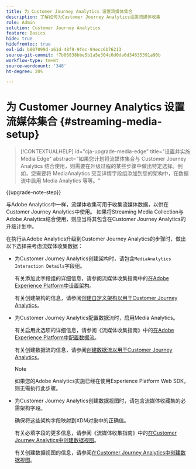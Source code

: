 ```yaml
---
title: 为 Customer Journey Analytics 设置流媒体集合
description: 了解如何为Customer Journey Analytics设置流媒体收集
role: Admin
solution: Customer Journey Analytics
feature: Basics
hide: true
hidefromtoc: true
exl-id: b807099d-a61d-48f9-9fec-94ecc6b76213
source-git-commit: f7b06838bbe5b1a5e304c6d0da6d34635391a90b
workflow-type: tm+mt
source-wordcount: '348'
ht-degree: 20%

---
```


# 为 Customer Journey Analytics 设置流媒体集合 {#streaming-media-setup}

<!-- markdownlint-disable MD034 -->

>[!CONTEXTUALHELP]
>id="cja-upgrade-media-edge"
>title="设置并实施 Media Edge"
>abstract="如果您计划将流媒体集合与 Customer Journey Analytics 结合使用，则需要在升级过程的某些步骤中做出特定选择。例如，您需要将 MediaAnalytics 交互详情字段组添加到您的架构中，在数据流中启用 Media Analytics 等等。"

<!-- markdownlint-enable MD034 -->

{{upgrade-note-step}}

与Adobe Analytics中一样，流媒体收集可用于收集流媒体数据，以供在Customer Journey Analytics中使用。 如果将Streaming Media Collection与Adobe Analytics结合使用，则应当将其包含在Customer Journey Analytics的升级计划中。

在执行从Adobe Analytics升级到Customer Journey Analytics的步骤时，做出以下选择来考虑流媒体收集数据：

* 为Customer Journey Analytics创建架构时，请包含`MediaAnalytics Interaction Details`字段组。

  有关添加此字段组的详细信息，请参阅流媒体收集指南中的[在Adobe Experience Platform中设置架构](https://experienceleague.adobe.com/en/docs/media-analytics/using/implementation/edge-recommended/media-edge-sdk/implementation-edge#set-up-the-schema-in-adobe-experience-platform)。

  有关创建架构的信息，请参阅[创建自定义架构以用于Customer Journey Analytics](/help/getting-started/cja-upgrade/cja-upgrade-schema-create.md)。

* 为Customer Journey Analytics配置数据流时，启用Media Analytics。

  有关启用此选项的详细信息，请参阅《流媒体收集指南》中的[在Adobe Experience Platform中配置数据流](https://experienceleague.adobe.com/en/docs/media-analytics/using/implementation/edge-recommended/media-edge-sdk/implementation-edge#configure-a-datastream-in-adobe-experience-platform)。

  有关创建数据流的信息，请参阅[创建数据流以用于Customer Journey Analytics](/help/getting-started/cja-upgrade/cja-upgrade-datastream.md)。

  >[!NOTE]
  >
  >如果您的Adobe Analytics实施已经在使用Experience Platform Web SDK，则无需执行此步骤。

* 为Customer Journey Analytics创建数据视图时，请包含流媒体收藏集的必需架构字段。

  确保将这些架构字段映射到XDM对象中的正确值。

  有关必填字段的更多信息，请参阅《流媒体收集指南》中的[在Customer Journey Analytics中创建数据视图](/help/getting-started/cja-upgrade/cja-upgrade-dataview.md)。

  有关创建数据视图的信息，请参阅[在Customer Journey Analytics中创建数据视图](/help/getting-started/cja-upgrade/cja-upgrade-dataview.md)。

<!--

------------------

The steps for implementing the Streaming Media Collection in Customer Journey Analytics differ depending on your current Streaming Media Collection implementation in Adobe Analytics. 

Streaming Media Collection can be implemented in Adobe Analytics in either of the following ways:

* [Edge Network implementations for the Streaming Media Collection](#edge-network-implementations)

* [Adobe Analytics-only implementations for the Streaming Media Collection](#adobe-analytics-only-implementations)

For more information about the differences between these implementation methods, see [Implement the Streaming Media Collection](https://experienceleague.adobe.com/en/docs/media-analytics/using/implementation/overview) in the Streaming Media Collection Guide.

## Edge Network implementations for the Streaming Media Collection

If the Streaming Media Collection is [implemented using the Edge Network in your Adobe Analytics implementation](https://experienceleague.adobe.com/en/docs/media-analytics/using/implementation/overview#edge-implementation-methods), this means that some steps that are required to upgrade the Streaming Media Collection to Customer Journey Analytics have already been completed as part of your Adobe Analytics implementation. Following are the completed steps:

* [Set up the schema in Adobe Experience Platform](https://experienceleague.adobe.com/en/docs/media-analytics/using/implementation/edge-recommended/media-edge-sdk/implementation-edge#set-up-the-schema-in-adobe-experience-platform)

* [Create a dataset in Adobe Experience Platform](https://experienceleague.adobe.com/en/docs/media-analytics/using/implementation/edge-recommended/media-edge-sdk/implementation-edge#create-a-dataset-in-adobe-experience-platform)

* [Configure a datastream in Adobe Experience Platform](https://experienceleague.adobe.com/en/docs/media-analytics/using/implementation/edge-recommended/media-edge-sdk/implementation-edge#configure-a-datastream-in-adobe-experience-platform)

The following additional steps need to be completed as part of the upgrade to Customer Journey Analytics:

>[!NOTE]
>
>As you complete the Customer Journey Analytics upgrade steps, make sure you use the schema, dataset, and datastream from your Streaming Media Collection implementation in Adobe Analytics.

* [Create a connection in Customer Journey Analytics](/help/getting-started/cja-upgrade/cja-upgrade-connection.md)

* [Create a data view in Customer Journey Analytics](/help/getting-started/cja-upgrade/cja-upgrade-dataview.md)


## Adobe Analytics-only implementations for the Streaming Media Collection

If the Streaming Media Collection is [implemented using an Adobe Analytics-only implementation in your Adobe Analytics environment](https://experienceleague.adobe.com/en/docs/media-analytics/using/implementation/overview#adobe-analytics-only-implementation-methods), this means that Streaming Media data is not yet going to Edge Network. 

As you create the schema, dataset, datastream, connection, and data view as part of your upgrade from Adobe Analytics to Customer Journey Analytics, make the following selections to account for Streaming Media Collection data:

* When creating the schema for Customer Journey Analytics, include the `MediaAnalytics Interaction Details` field group.

  For more information about adding this field group, see [Set up the schema in Adobe Experience Platform](https://experienceleague.adobe.com/en/docs/media-analytics/using/implementation/edge-recommended/media-edge-sdk/implementation-edge#set-up-the-schema-in-adobe-experience-platform) in the Streaming Media Collection Guide.

  For information about creating the schema, see [Create a custom schema to use with Customer Journey Analytics](/help/getting-started/cja-upgrade/cja-upgrade-schema-create.md).

* When configuring the datastream for Customer Journey Analytics, enable Media Analytics. 

  For more information about enabling this option, see [Configure a datastream in Adobe Experience Platform](https://experienceleague.adobe.com/en/docs/media-analytics/using/implementation/edge-recommended/media-edge-sdk/implementation-edge#configure-a-datastream-in-adobe-experience-platform) in the Streaming Media Collection Guide.

  For information about creating the datastream, see [Create a datastream to use with Customer Journey Analytics](/help/getting-started/cja-upgrade/cja-upgrade-datastream.md).

* When creating a data view for Customer Journey Analytics, include the required schema fields for the Streaming Media Collection.

  Make sure you map these schema fieldds to the correct values in the XDM object.

  For more information about the required fields, see [Create a data view in Customer Journey Analytics](/help/getting-started/cja-upgrade/cja-upgrade-dataview.md) in the Streaming Media Collection Guide.

  For information about creating the data view, see [Create a data view in Customer Journey Analytics](/help/getting-started/cja-upgrade/cja-upgrade-dataview.md).

  -->
